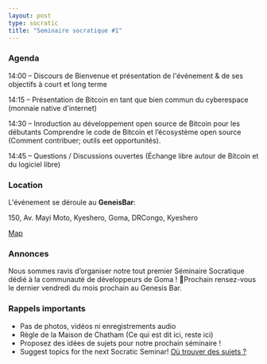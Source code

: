 ```yaml
---
layout: post
type: socratic
title: "Seminaire socratique #1"
---
```


### Agenda

14:00 –  Discours de Bienvenue et présentation de l'événement & de  ses objectifs à court et long terme

14:15 –  Présentation de Bitcoin en tant que bien commun du cyberespace (monnaie native d'internet)

14:30 –  Inroduction au développement open source de Bitcoin pour les débutants
Comprendre le code de Bitcoin et l’écosystème open source (Comment contribuer; outils eet opportunités).

14:45 – Questions / Discussions ouvertes (Échange libre autour de Bitcoin et du logiciel libre)

### Location

L'événement se déroule au **GeneisBar**:

150, Av. Mayi Moto, Kyeshero, Goma, DRCongo,
Kyeshero

[Map](https://goo.gl/maps/6S79eh2rn5RK3BhEA)  


### Annonces

Nous sommes ravis d’organiser notre tout premier Séminaire Socratique dédié à la communauté de développeurs de Goma !
Prochain rensez-vous le dernier vendredi du mois prochain au Genesis Bar.

### Rappels importants

   - Pas de photos, vidéos ni enregistrements audio
   - Règle de la Maison de Chatham (Ce qui est dit ici, reste ici)
   - Proposez des idées de sujets pour notre prochain séminaire !
   - Suggest topics for the next Socratic Seminar! [Où trouver des sujets ?](/topics)


